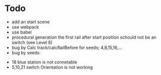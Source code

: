 # Todo

- add an start scene
- use webpack
- use babel
- procedural generation the first rail after start position schould not be an switch (see Level 8)
- bug by Calc track/calcRailBefore for seeds; 4,8,15,16,...
- bug by seeds:

* 18 blue station is not connetable
* 5,10,21 switch Orientation is not working
